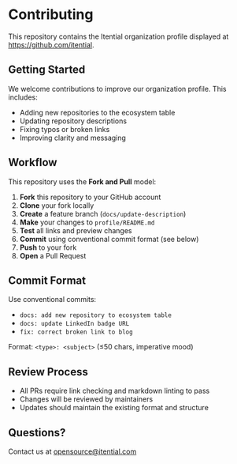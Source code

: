 # Contributing
This repository contains the Itential organization profile displayed at https://github.com/itential.

## Getting Started
We welcome contributions to improve our organization profile. This includes:
- Adding new repositories to the ecosystem table
- Updating repository descriptions
- Fixing typos or broken links
- Improving clarity and messaging

## Workflow
This repository uses the **Fork and Pull** model:

1. **Fork** this repository to your GitHub account
2. **Clone** your fork locally
3. **Create** a feature branch (`docs/update-description`)
4. **Make** your changes to `profile/README.md`
5. **Test** all links and preview changes
6. **Commit** using conventional commit format (see below)
7. **Push** to your fork
8. **Open** a Pull Request

## Commit Format
Use conventional commits:
- `docs: add new repository to ecosystem table`
- `docs: update LinkedIn badge URL`
- `fix: correct broken link to blog`

Format: `<type>: <subject>` (≤50 chars, imperative mood)

## Review Process
- All PRs require link checking and markdown linting to pass
- Changes will be reviewed by maintainers
- Updates should maintain the existing format and structure

## Questions?
Contact us at opensource@itential.com